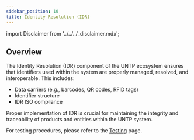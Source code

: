 ```yaml
---
sidebar_position: 10
title: Identity Resolution (IDR)
---
```


import Disclaimer from '../../../\_disclaimer.mdx';

<Disclaimer />

## Overview

The Identity Resolution (IDR) component of the UNTP ecosystem ensures that identifiers used within the system are properly managed, resolved, and interoperable. This includes:

- Data carriers (e.g., barcodes, QR codes, RFID tags)
- Identifier structure
- IDR ISO compliance

Proper implementation of IDR is crucial for maintaining the integrity and traceability of products and entities within the UNTP system.

For testing procedures, please refer to the [Testing](./testing) page.
